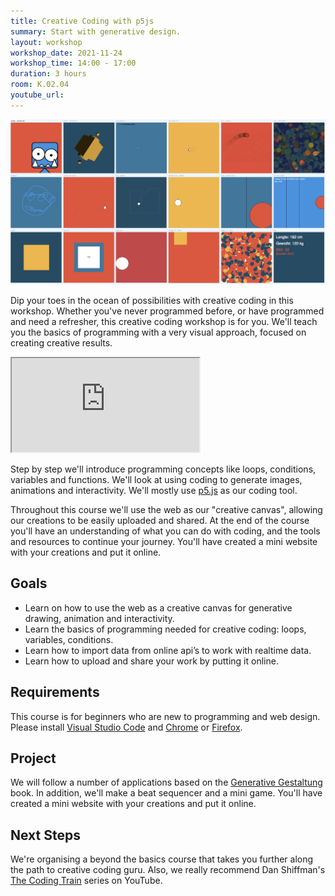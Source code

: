 ```yaml
---
title: Creative Coding with p5js
summary: Start with generative design.
layout: workshop
workshop_date: 2021-11-24
workshop_time: 14:00 - 17:00
duration: 3 hours
room: K.02.04
youtube_url: 
---
```


![Creative Coding Examples](/media/img/creative-coding-basics.jpg)

Dip your toes in the ocean of possibilities with creative coding in this workshop. Whether you've never programmed before, or have programmed and need a refresher, this creative coding workshop is for you. We'll teach you the basics of programming with a very visual approach, focused on creating creative results.

<div class="embed-responsive embed-responsive-16by9">
  <iframe class="embed-responsive-item" src="https://www.youtube.com/embed/HNrEEwDLiPs"></iframe>
</div>

Step by step we'll introduce programming concepts like loops, conditions, variables and functions. We'll look at using coding to generate images, animations and interactivity. We'll mostly use [p5.js](https://p5js.org/) as our coding tool.

Throughout this course we'll use the web as our "creative canvas", allowing our creations to be easily uploaded and shared. At the end of the course you'll have an understanding of what you can do with coding, and the tools and resources to continue your journey. You'll have created a mini website with your creations and put it online.

## Goals

- Learn on how to use the web as a creative canvas for generative drawing, animation and interactivity.
- Learn the basics of programming needed for creative coding: loops, variables, conditions.
- Learn how to import data from online api’s to work with realtime data.
- Learn how to upload and share your work by putting it online.

## Requirements

This course is for beginners who are new to programming and web design. Please install [Visual Studio Code](https://code.visualstudio.com/) and [Chrome](https://google.com/chrome) or [Firefox](https://www.mozilla.org/firefox).

## Project

We will follow a number of applications based on the [Generative Gestaltung](http://www.generative-gestaltung.de/) book. In addition, we'll make a beat sequencer and a mini game. You'll have created a mini website with your creations and put it online.

## Next Steps

We're organising a beyond the basics course that takes you further along the path to creative coding guru. Also, we really recommend Dan Shiffman's [The Coding Train](https://www.youtube.com/thecodingtrain) series on YouTube.
